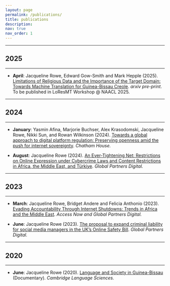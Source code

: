```yaml
---
layout: page
permalink: /publications/
title: publications
description: 
nav: true
nav_order: 1
---
```


<!-- _pages/publications.md -->

---
## **2025**
---
- **April**: Jacqueline Rowe, Edward Gow-Smith and Mark Hepple (2025). [Limitations of Religious Data and the Importance of the Target Domain: Towards Machine Translation for Guinea-Bissau Creole](https://arxiv.org/abs/2504.02674). _arxiv pre-print_. To be published in LoResMT Workshop @ NAACL 2025. 

---
## **2024**
---
- **January**: Yasmin Afina, Marjorie Buchser, Alex Krasodomski, Jacqueline Rowe, Nikki Sun, and Rowan Wilkinson (2024). [Towards a global approach to digital platform regulation: Preserving openness amid the push for internet sovereignty](https://www.chathamhouse.org/sites/default/files/2024-01/2024-01-17-towards-global-approach-digital-platform-regulation-afina-et-al.pdf). _Chatham House._

- **August**: Jacqueline Rowe (2024). [An Ever-Tightening Net: Restrictions on Online Expression under Cybercrime Laws and Content Restrictions in Africa, the Middle East, and Türkiye](https://www.gp-digital.org/wp-content/uploads/2024/08/An-ever-tightening-net_Report_Digital_V4.pdf). _Global Partners Digital._ 

---
## **2023**
---
- **March**: Jacqueline Rowe, Bridget Andere and Felicia Anthonio (2023). [Evading Accountability Through Internet Shutdowns: Trends in Africa and the Middle East](https://www.accessnow.org/wp-content/uploads/2023/03/Evading-accountability-through-internet-shutdowns.pdf). _Access Now and Global Partners Digital._

- **June**: Jacqueline Rowe (2023). [The proposal to expand criminal liability for social media managers in the UK’s Online Safety Bill](https://www.gp-digital.org/wp-content/uploads/2023/06/230220-Criminal-Liability-Amendment-briefing__Full2.pdf). _Global Partners Digital._


---
## **2020**
---
- **June**: Jacqueline Rowe (2020). [Language and Society in Guinea-Bissau](https://www.youtube.com/watch?v=W9hfMYgttpI) (Documentary). _Cambridge Language Sciences._
